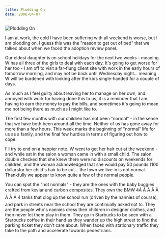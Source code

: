 ```yaml
---
title: Plodding On
date: 2008-04-07
---
```


![Plodding On](https://source.unsplash.com/ZYYS1kapOm8/1600x900)

I am at work, the cold I have been suffering with all weekend is worse, but I am plodding on. I guess this was the "reason to get out of bed" that we talked about when we faced the adoption review panel.

Our eldest daughter is on school holidays for the next two weeks - meaning W has all three of the girls to deal with each day. It's going to get worse for her too - I am off to visit a far-flung client site with work in the early hours of tomorrow morning, and may not be back until Wednesday night... meaning W will be burdened with looking after the kids single-handed for a couple of days.

As much as I feel guilty about leaving her to manage on her own, and annoyed with work for having done this to us, it is a reminder that I am having to earn the money to pay the bills, and sometimes it's going to mean me not being there as much as I might like to.

The first few months with our children has not been "normal" - in the sense that we have both been around all the time. Neither of us has gone away for more than a few hours. This week marks the beginning of "normal" life for us as a family, and the final few hurdles in terms of figuring out how to cope.

I'll try to end on a happier note. W went to get her hair cut at the weekend - and while sat in the salon a woman came in with a small child. The salon double checked that she knew there were no discounts on weekends for children, and the woman acknowledged that she would pay 50 pounds (100 dollarsfor her child's hair to be cut... the town we live in is not normal. Thankfully we appear to know quite a few of the normal people.

You can spot the "not normals" - they are the ones with the baby buggies crafted from kevlar and carbon composites. They own the BMW 4Ã Ã Ã Ã Ã Ã Ã Ã 4 tanks that clog up the school run (driven by the nannies of course), and park in streets near the school they are continually asked not to. They are the people who's nannies dress their children in designer clothes, and then never let them play in them. They go in Starbucks to be seen with a Starbucks coffee in their hand as they wander up the high street to find the parking ticket they don't care about. When faced with stationary traffic they take to the path and accelerate towards pedestrians.